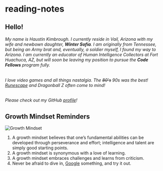 # reading-notes

## Hello!

###### My name is Haustin Kimbrough. I currently reside in Vail, Arizona with my wife and newbown daughter, **Winter Sofia**. I am originally from Tennessee, but being an Army brat and, eventually, a soldier myself, I found my way to Arizona.  I am currently an educator of Human Intelligence Collectors at Fort Huachuca, AZ, but will soon be leaving my position to pursue the **Code Fellows** program fully.  

###### I love video games and all things nastalgia. The ~~80's~~ 90s was the best! [Runescape](https://www.runescape.com/community) and *Dragonball Z* often come to mind! 

###### Please check out my GitHub [profile](https://github.com/hkimbrough22/)!

## Growth Mindset Reminders

![Growth Mindset](Images\Growth.png)

1. A growth mindset believes that one’s fundamental abilities can be developed through perseverance and effort; intelligence and talent are simply good starting points.
2. A growth mindset is synonymous with a love of learning.
3. A growth mindset embraces challenges and learns from criticism.
4. Never be afraid to dive in, [Google](https://www.google.com) something, and try it out.
